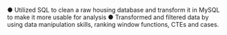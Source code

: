 ● Utilized SQL to clean a raw housing database and transform it in MySQL to make it more usable for analysis
● Transformed and filtered data by using data manipulation skills, 
                                              ranking window functions, 
                                              CTEs and cases.
